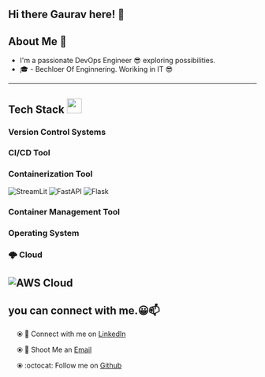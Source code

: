 ## Hi there Gaurav here! 👋

<h2 align='left'>About Me 🦦</h2>


* I'm a passionate DevOps Engineer 😎 exploring possibilities.
* 🎓 - Bechloer Of Enginnering. Woriking in IT 😎
  
---

<h2 align="Left"> Tech Stack <img src="https://media.giphy.com/media/fYSnHlufseco8Fh93Z/giphy.gif" width="30"> </h2>

### Version Control Systems


### CI/CD Tool


### Containerization Tool
![StreamLit](https://img.shields.io/badge/-Streamlit-000?&logo=streamlit)
![FastAPI](https://img.shields.io/badge/-FastAPI-000?&logo=FastAPI)
![Flask](https://img.shields.io/badge/-Flask-000?&logo=flask)
<br />

### Container Management Tool

### Operating System

### 🌩 Cloud
![AWS Cloud](https://img.shields.io/badge/-AWS-000?&logo=Amazon-AWS&logoColor=F90)
--- 

<h2> you can connect with me.😀📫 </h2>

&emsp; ⦿ 🤝 Connect with me on [LinkedIn](https://www.linkedin.com/in/gaurav-gote1996)

&emsp; ⦿ 📩 Shoot Me an [Email](mailto:gauravgote14@gmail.com)

&emsp; ⦿ :octocat: Follow me on [Github](https://github.com/GauravGote)

  
